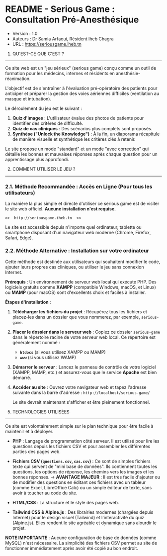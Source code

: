 # README - Serious Game : Consultation Pré-Anesthésique

- Version : 1.0
- Auteurs : Dr Samia Arfaoui, Résident Iheb Chagra
- URL : https://seriousgame.iheb.tn


1. QU'EST-CE QUE C'EST ?
--------------------------
Ce site web est un "jeu sérieux" (serious game) conçu comme un outil de formation pour les médecins, internes et résidents en anesthésie-réanimation.

L'objectif est de s'entraîner à l'évaluation pré-opératoire des patients pour anticiper et préparer la gestion des voies aériennes difficiles (ventilation au masque et intubation).

Le déroulement du jeu est le suivant :
1.  **Quiz d'images** : L'utilisateur évalue des photos de patients pour identifier des critères de difficulté.
2.  **Quiz de cas cliniques** : Des scénarios plus complets sont proposés.
3.  **Synthèse ("Unlock the Knowledge")** : À la fin, un diaporama récapitule de manière visuelle et synthétique les critères clés à retenir.

Le site propose un mode "standard" et un mode "avec correction" qui détaille les bonnes et mauvaises réponses après chaque question pour un apprentissage plus approfondi.


2. COMMENT UTILISER LE JEU ?
----------------------------------

### 2.1. Méthode Recommandée : Accès en Ligne (Pour tous les utilisateurs)

La manière la plus simple et directe d'utiliser ce serious game est de visiter le site web officiel. **Aucune installation n'est requise.**

    >>  http://seriousgame.iheb.tn  <<

Le site est accessible depuis n'importe quel ordinateur, tablette ou smartphone disposant d'un navigateur web moderne (Chrome, Firefox, Safari, Edge).


### 2.2. Méthode Alternative : Installation sur votre ordinateur

Cette méthode est destinée aux utilisateurs qui souhaitent modifier le code, ajouter leurs propres cas cliniques, ou utiliser le jeu sans connexion Internet.

**Prérequis** :
Un environnement de serveur web local qui exécute PHP. Des logiciels gratuits comme **XAMPP** (compatible Windows, macOS, et Linux) ou **MAMP** (pour macOS) sont d'excellents choix et faciles à installer.

**Étapes d'installation** :

1.  **Télécharger les fichiers du projet** :
    Récupérez tous les fichiers et placez-les dans un dossier que vous nommerez, par exemple, `serious-game`.

2.  **Placer le dossier dans le serveur web** :
    Copiez ce dossier `serious-game` dans le répertoire racine de votre serveur web local. Ce répertoire est généralement nommé :
    - **`htdocs`** (si vous utilisez XAMPP ou MAMP)
    - **`www`** (si vous utilisez WAMP)

3.  **Démarrer le serveur** :
    Lancez le panneau de contrôle de votre logiciel (XAMPP, MAMP, etc.) et assurez-vous que le service **Apache** est bien démarré.

4.  **Accéder au site** :
    Ouvrez votre navigateur web et tapez l'adresse suivante dans la barre d'adresse :
    `http://localhost/serious-game/`

    Le site devrait maintenant s'afficher et être pleinement fonctionnel.


3. TECHNOLOGIES UTILISÉES
---------------------------
Ce site est volontairement simple sur le plan technique pour être facile à maintenir et à déployer.

- **PHP** : Langage de programmation côté serveur. Il est utilisé pour lire les questions depuis les fichiers CSV et pour assembler les différentes parties des pages web.

- **Fichiers CSV (`questions.csv`, `cas.csv`)** : Ce sont de simples fichiers texte qui servent de "mini base de données". Ils contiennent toutes les questions, les options de réponse, les chemins vers les images et les bonnes réponses.
  -> **AVANTAGE MAJEUR** : Il est très facile d'ajouter ou de modifier des questions en éditant ces fichiers avec un tableur (comme Excel, LibreOffice Calc) ou un simple éditeur de texte, sans avoir à toucher au code du site.

- **HTML/CSS** : La structure et le style des pages web.

- **Tailwind CSS & Alpine.js** : Des librairies modernes (chargées depuis Internet) pour le design visuel (Tailwind) et l'interactivité du quiz (Alpine.js). Elles rendent le site agréable et dynamique sans alourdir le projet.

**NOTE IMPORTANTE** : Aucune configuration de base de données (comme MySQL) n'est nécessaire. La simplicité des fichiers CSV permet au site de fonctionner immédiatement après avoir été copié au bon endroit.
